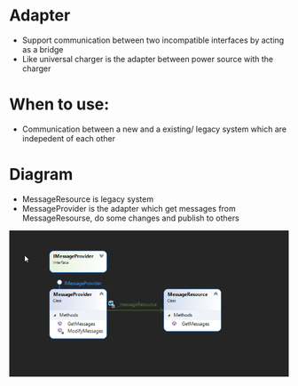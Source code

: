 # Adapter
- Support communication between two incompatible interfaces by acting as a bridge
- Like universal charger is the adapter between power source with the charger

# When to use: 
- Communication between a new and a existing/ legacy system which are indepedent of each other

# Diagram
- MessageResource is legacy system
- MessageProvider is the adapter which get messages from MessageResourse, do some changes and publish to others

![AdapterDesignPattern](https://github.com/nghianguyendev/design-pattern/blob/master/StructuralDesignPattern/Adapter/Adapter.png?raw=true)
